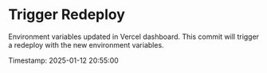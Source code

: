 # Trigger Redeploy

Environment variables updated in Vercel dashboard.
This commit will trigger a redeploy with the new environment variables.

Timestamp: 2025-01-12 20:55:00